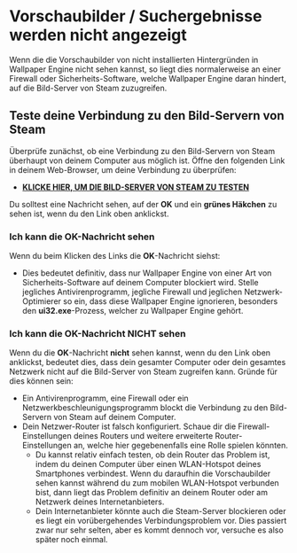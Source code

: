 # Vorschaubilder / Suchergebnisse werden nicht angezeigt

Wenn die die Vorschaubilder von nicht installierten Hintergründen in Wallpaper Engine nicht sehen kannst, so liegt dies normalerweise an einer Firewall oder Sicherheits-Software, welche Wallpaper Engine daran hindert, auf die Bild-Server von Steam zuzugreifen.

## Teste deine Verbindung zu den Bild-Servern von Steam

Überprüfe zunächst, ob eine Verbindung zu den Bild-Servern von Steam überhaupt von deinem Computer aus möglich ist. Öffne den folgenden Link in deinem Web-Browser, um deine Verbindung zu überprüfen:

* [**KLICKE HIER, UM DIE BILD-SERVER VON STEAM ZU TESTEN**](https://steamuserimages-a.akamaihd.net/ugc/1796366854776537259/C541D485E7156010D92284B082D13A2377FD1F8F/?imw=5000&imh=5000&ima=fit&impolicy=Letterbox&imcolor=%23000000&letterbox=false)

Du solltest eine Nachricht sehen, auf der **OK** und ein **grünes Häkchen** zu sehen ist, wenn du den Link oben anklickst.

### Ich kann die OK-Nachricht sehen

Wenn du beim Klicken des Links die **OK**-Nachricht siehst:

* Dies bedeutet definitiv, dass nur Wallpaper Engine von einer Art von Sicherheits-Software auf deinem Computer blockiert wird. Stelle jegliches Antivirenprogramm, jegliche Firewall und jeglichen Netzwerk-Optimierer so ein, dass diese Wallpaper Engine ignorieren, besonders den **ui32.exe**-Prozess, welcher zu Wallpaper Engine gehört.

### Ich kann die OK-Nachricht NICHT sehen

Wenn du die **OK**-Nachricht **nicht** sehen kannst, wenn du den Link oben anklickst, bedeutet dies, dass dein gesamter Computer oder dein gesamtes Netzwerk nicht auf die Bild-Server von Steam zugreifen kann. Gründe für dies können sein:

* Ein Antivirenprogramm, eine Firewall oder ein Netzwerkbeschleunigungsprogramm blockt die Verbindung zu den Bild-Servern von Steam auf deinem Computer.
* Dein Netzwer-Router ist falsch konfiguriert. Schaue dir die Firewall-Einstellungen deines Routers und weitere erweiterte Router-Einstellungen an, welche hier gegebenenfalls eine Rolle spielen könnten.
    * Du kannst relativ einfach testen, ob dein Router das Problem ist, indem du deinen Computer über einen WLAN-Hotspot deines Smartphones verbindest. Wenn du daraufhin die Vorschaubilder sehen kannst während du zum mobilen WLAN-Hotspot verbunden bist, dann liegt das Problem definitiv an deinem Router oder am Netzwerk deines Internetanbieters.
    * Dein Internetanbieter könnte auch die Steam-Server blockieren oder es liegt ein vorübergehendes Verbindungsproblem vor. Dies passiert zwar nur sehr selten, aber es kommt dennoch vor, versuche es also später noch einmal.